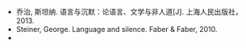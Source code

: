 - 乔治, 斯坦纳. 语言与沉默：论语言、文学与非人道[J]. 上海人民出版社，2013.
- Steiner, George. Language and silence. Faber & Faber, 2010.
-